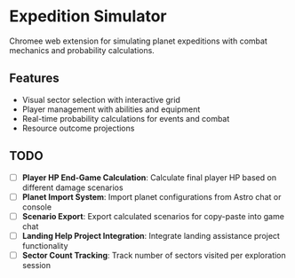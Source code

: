 # Expedition Simulator

Chromee web extension for simulating planet expeditions with combat mechanics and probability calculations.

## Features

- Visual sector selection with interactive grid
- Player management with abilities and equipment
- Real-time probability calculations for events and combat
- Resource outcome projections

## TODO

- [ ] **Player HP End-Game Calculation**: Calculate final player HP based on different damage scenarios
- [ ] **Planet Import System**: Import planet configurations from Astro chat or console
- [ ] **Scenario Export**: Export calculated scenarios for copy-paste into game chat
- [ ] **Landing Help Project Integration**: Integrate landing assistance project functionality
- [ ] **Sector Count Tracking**: Track number of sectors visited per exploration session